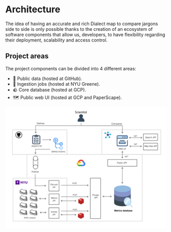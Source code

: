# Architecture

The idea of having an accurate and rich Dialect map to compare jargons side to side
is only possible thanks to the creation of an ecosystem of software components that 
allow us, developers, to have flexibility regarding their deployment, scalability
and access control.


## Project areas
The project components can be divided into 4 different areas:

- 📝 Public data (hosted at GitHub).
- 🚰 Ingestion jobs (hosted at NYU Greene).
- 🪨 Core database (hosted at GCP).
- 🗺️ Public web UI (hosted at GCP and PaperScape).

![architecture-diagram][image-architecture]


[image-architecture]: ../images/project-architecture.jpg
